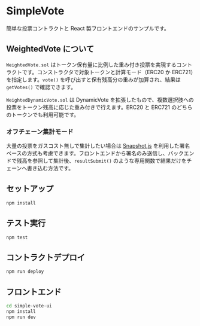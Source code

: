 # SimpleVote

簡単な投票コントラクトと React 製フロントエンドのサンプルです。

## WeightedVote について

`WeightedVote.sol` はトークン保有量に比例した重み付き投票を実現するコントラクトです。コンストラクタで対象トークンと計算モード（ERC20 か ERC721）を指定します。`vote()` を呼び出すと保有残高分の重みが加算され、結果は `getVotes()` で確認できます。

`WeightedDynamicVote.sol` は DynamicVote を拡張したもので、複数選択肢への投票をトークン残高に応じた重み付きで行えます。ERC20 と ERC721 のどちらのトークンでも利用可能です。

### オフチェーン集計モード

大量の投票をガスコスト無しで集計したい場合は [Snapshot.js](https://docs.snapshot.org/) を利用した署名ベースの方式も考慮できます。フロントエンドから署名のみ送信し、バックエンドで残高を参照して集計後、`resultSubmit()` のような専用関数で結果だけをチェーンへ書き込む方法です。

## セットアップ

```bash
npm install
```

## テスト実行

```bash
npm test
```

## コントラクトデプロイ

```bash
npm run deploy
```

## フロントエンド

```bash
cd simple-vote-ui
npm install
npm run dev
```

